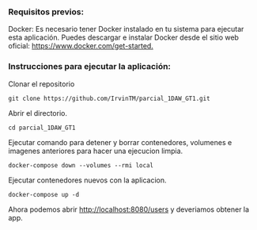 ### Requisitos previos:
Docker: Es necesario tener Docker instalado en tu sistema para ejecutar esta aplicación. Puedes descargar e instalar Docker desde el sitio web oficial: <https://www.docker.com/get-started.>

### Instrucciones para ejecutar la aplicación:

 Clonar el repositorio

```git clone https://github.com/IrvinTM/parcial_1DAW_GT1.git```

Abrir el directorio.

```cd parcial_1DAW_GT1```

Ejecutar comando para detener y borrar contenedores, volumenes e imagenes anteriores para hacer una ejecucion limpia.

```docker-compose down --volumes --rmi local```

Ejecutar contenedores nuevos con la aplicacion.

```docker-compose up -d```

Ahora podemos abrir <http://localhost:8080/users> y deveriamos obtener la app.